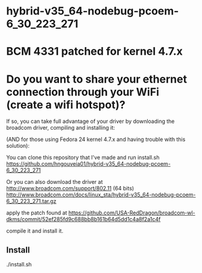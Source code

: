 # hybrid-v35_64-nodebug-pcoem-6_30_223_271
# BCM 4331 patched for kernel 4.7.x

# Do you want to share your ethernet connection through your WiFi (create a wifi hotspot)?

If so, you can take full advantage of your driver by downloading the broadcom driver, compiling and installing it:

(AND for those using Fedora 24 kernel 4.7.x and having trouble with this solution):

You can clone this repository that I've made and run install.sh
https://github.com/hngouveia01/hybrid-v35_64-nodebug-pcoem-6_30_223_271

Or you can also download the driver at http://www.broadcom.com/support/802.11
(64 bits) http://www.broadcom.com/docs/linux_sta/hybrid-v35_64-nodebug-pcoem-6_30_223_271.tar.gz

apply the patch found at
https://github.com/USA-RedDragon/broadcom-wl-dkms/commit/52ef285fd9c688bb8b161b64d5dd1c4a8f2a1c4f

compile it and install it.

## Install
./install.sh

